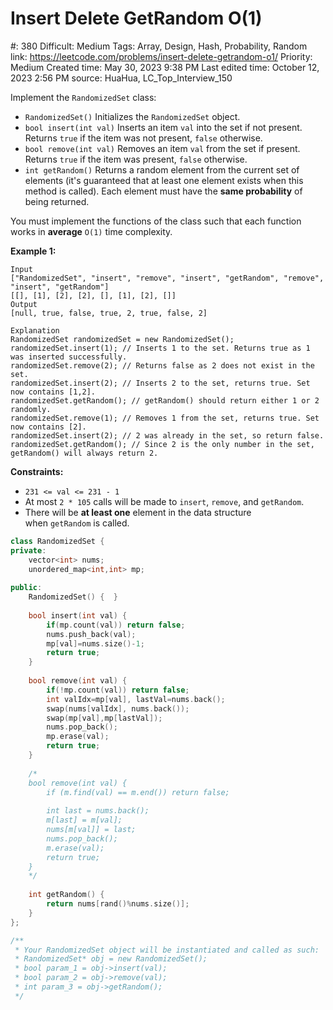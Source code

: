 # Insert Delete GetRandom O(1)

#: 380
Difficult: Medium
Tags: Array, Design, Hash, Probability, Random
link: https://leetcode.com/problems/insert-delete-getrandom-o1/
Priority: Medium
Created time: May 30, 2023 9:38 PM
Last edited time: October 12, 2023 2:56 PM
source: HuaHua, LC_Top_Interview_150

Implement the `RandomizedSet` class:

- `RandomizedSet()` Initializes the `RandomizedSet` object.
- `bool insert(int val)` Inserts an item `val` into the set if not present. Returns `true` if the item was not present, `false` otherwise.
- `bool remove(int val)` Removes an item `val` from the set if present. Returns `true` if the item was present, `false` otherwise.
- `int getRandom()` Returns a random element from the current set of elements (it's guaranteed that at least one element exists when this method is called). Each element must have the **same probability** of being returned.

You must implement the functions of the class such that each function works in **average** `O(1)` time complexity.

**Example 1:**

```
Input
["RandomizedSet", "insert", "remove", "insert", "getRandom", "remove", "insert", "getRandom"]
[[], [1], [2], [2], [], [1], [2], []]
Output
[null, true, false, true, 2, true, false, 2]

Explanation
RandomizedSet randomizedSet = new RandomizedSet();
randomizedSet.insert(1); // Inserts 1 to the set. Returns true as 1 was inserted successfully.
randomizedSet.remove(2); // Returns false as 2 does not exist in the set.
randomizedSet.insert(2); // Inserts 2 to the set, returns true. Set now contains [1,2].
randomizedSet.getRandom(); // getRandom() should return either 1 or 2 randomly.
randomizedSet.remove(1); // Removes 1 from the set, returns true. Set now contains [2].
randomizedSet.insert(2); // 2 was already in the set, so return false.
randomizedSet.getRandom(); // Since 2 is the only number in the set, getRandom() will always return 2.

```

**Constraints:**

- `231 <= val <= 231 - 1`
- At most `2 * 105` calls will be made to `insert`, `remove`, and `getRandom`.
- There will be **at least one** element in the data structure when `getRandom` is called.

```cpp
class RandomizedSet {
private:
    vector<int> nums;
    unordered_map<int,int> mp;
    
public:
    RandomizedSet() {  }
    
    bool insert(int val) {
        if(mp.count(val)) return false;
        nums.push_back(val);
        mp[val]=nums.size()-1;
        return true;
    }
    
    bool remove(int val) {
        if(!mp.count(val)) return false;
        int valIdx=mp[val], lastVal=nums.back();
        swap(nums[valIdx], nums.back());
        swap(mp[val],mp[lastVal]);
        nums.pop_back();
        mp.erase(val);
        return true;
    }
    
    /* 
    bool remove(int val) {
        if (m.find(val) == m.end()) return false;
        
        int last = nums.back();
        m[last] = m[val];
        nums[m[val]] = last;
        nums.pop_back();
        m.erase(val);
        return true;
    }
    */
    
    int getRandom() {
        return nums[rand()%nums.size()];
    }
};

/**
 * Your RandomizedSet object will be instantiated and called as such:
 * RandomizedSet* obj = new RandomizedSet();
 * bool param_1 = obj->insert(val);
 * bool param_2 = obj->remove(val);
 * int param_3 = obj->getRandom();
 */
```